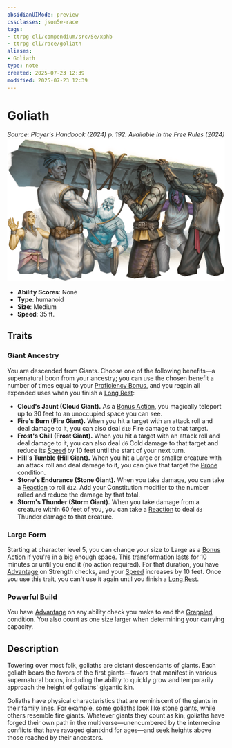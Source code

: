 ```yaml
---
obsidianUIMode: preview
cssclasses: json5e-race
tags:
- ttrpg-cli/compendium/src/5e/xphb
- ttrpg-cli/race/goliath
aliases:
- Goliath
type: note
created: 2025-07-23 12:39
modified: 2025-07-23 12:39
---
```

# Goliath
*Source: Player's Handbook (2024) p. 192. Available in the Free Rules (2024)*  
![](/03_Mechanics/CLI/races/img/goliath.webp#right)

- **Ability Scores**: None
- **Type**: humanoid
- **Size**: Medium
- **Speed**: 35 ft.

## Traits

### Giant Ancestry

You are descended from Giants. Choose one of the following benefits—a supernatural boon from your ancestry; you can use the chosen benefit a number of times equal to your [Proficiency Bonus](/03_Mechanics/CLI/variant-rules/proficiency-xphb.md), and you regain all expended uses when you finish a [Long Rest](/03_Mechanics/CLI/variant-rules/long-rest-xphb.md):

- **Cloud's Jaunt (Cloud Giant).** As a [Bonus Action](/03_Mechanics/CLI/variant-rules/bonus-action-xphb.md), you magically teleport up to 30 feet to an unoccupied space you can see.  
- **Fire's Burn (Fire Giant).** When you hit a target with an attack roll and deal damage to it, you can also deal `d10` Fire damage to that target.  
- **Frost's Chill (Frost Giant).** When you hit a target with an attack roll and deal damage to it, you can also deal `d6` Cold damage to that target and reduce its [Speed](/03_Mechanics/CLI/variant-rules/speed-xphb.md) by 10 feet until the start of your next turn.  
- **Hill's Tumble (Hill Giant).** When you hit a Large or smaller creature with an attack roll and deal damage to it, you can give that target the [Prone](/03_Mechanics/CLI/conditions.md#Prone) condition.  
- **Stone's Endurance (Stone Giant).** When you take damage, you can take a [Reaction](/03_Mechanics/CLI/variant-rules/reaction-xphb.md) to roll `d12`. Add your Constitution modifier to the number rolled and reduce the damage by that total.  
- **Storm's Thunder (Storm Giant).** When you take damage from a creature within 60 feet of you, you can take a [Reaction](/03_Mechanics/CLI/variant-rules/reaction-xphb.md) to deal `d8` Thunder damage to that creature.  

### Large Form

Starting at character level 5, you can change your size to Large as a [Bonus Action](/03_Mechanics/CLI/variant-rules/bonus-action-xphb.md) if you're in a big enough space. This transformation lasts for 10 minutes or until you end it (no action required). For that duration, you have [Advantage](/03_Mechanics/CLI/variant-rules/advantage-xphb.md) on Strength checks, and your [Speed](/03_Mechanics/CLI/variant-rules/speed-xphb.md) increases by 10 feet. Once you use this trait, you can't use it again until you finish a [Long Rest](/03_Mechanics/CLI/variant-rules/long-rest-xphb.md).

### Powerful Build

You have [Advantage](/03_Mechanics/CLI/variant-rules/advantage-xphb.md) on any ability check you make to end the [Grappled](/03_Mechanics/CLI/conditions.md#Grappled) condition. You also count as one size larger when determining your carrying capacity.

## Description

Towering over most folk, goliaths are distant descendants of giants. Each goliath bears the favors of the first giants—favors that manifest in various supernatural boons, including the ability to quickly grow and temporarily approach the height of goliaths' gigantic kin.

Goliaths have physical characteristics that are reminiscent of the giants in their family lines. For example, some goliaths look like stone giants, while others resemble fire giants. Whatever giants they count as kin, goliaths have forged their own path in the multiverse—unencumbered by the internecine conflicts that have ravaged giantkind for ages—and seek heights above those reached by their ancestors.